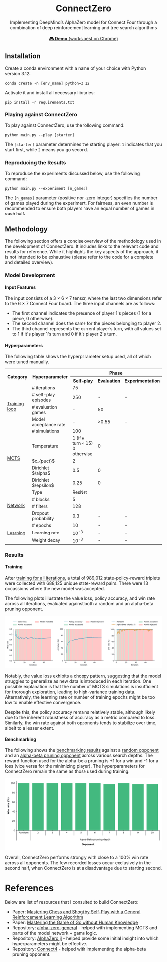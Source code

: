 <div align="center">
<h1>ConnectZero</h1>
  
Implementing DeepMind’s AlphaZero model for Connect Four through a
combination of deep reinforcement learning and tree search algorithms
\
\
[**🎮 Demo** (works best on Chrome)](https://connect-zero.onrender.com/) 

</div>

## Installation

Create a conda environment with a name of your choice with Python version 3.12:


```shell
conda create -n [env_name] python=3.12
```

Activate it and install all necessary libraries:

```shell
pip install -r requirements.txt
```

### Playing against ConnectZero

To play against ConnectZero, use the following command:
```shell
python main.py --play [starter]
```

The `[starter]` parameter determines the starting player: `1` indicates that you start first, while `2` means you go second.


### Reproducing the Results

To reproduce the experiments discussed below, use the following command:

```shell
python main.py --experiment [n_games]
```

The `[n_games]` parameter (positive non-zero integer) specifies the number of games played during the
experiment. For fairness, an even number is recommended to ensure both 
players have an equal number of games in each half.

## Methodology

The following section offers a concise overview of the methodology used 
in the development of ConnectZero. 
It includes links to the relevant code and results for reference. 
While it highlights the key aspects of the approach, 
it is not intended to be exhaustive (please refer to the 
code for a complete and detailed overview).

### Model Development

#### Input Features

The input consists of a 3 $\times$ 6 $\times$ 7 tensor, where the last 
two dimensions refer to the 6 $\times$ 7 Connect Four board.
The three input channels are as follows:
- The first channel indicates the presence of player 1's pieces (1 for a piece, 0 otherwise).
- The second channel does the same for the pieces belonging to player 2.
- The third channel represents the current player’s turn, with all values set to 1 if it's player 1's turn and 0 if it's player 2's turn.

#### Hyperparameters

The following table shows the hyperparameter setup used, all of which were 
tuned manually.

<div align="center">
<table>
    <tr>
        <th rowspan="2">Category</th>
        <th rowspan="2">Hyperparameter</th>
        <th colspan="3">Phase</th>
    </tr>
    <tr>
        <th><a href="./brain/SelfPlay.py">Self-play</a></th>
        <th><a href="./brain/Evaluator.py">Evaluation</a></th>
        <th>Experimentation</th>
    </tr>
    <tr>
        <td rowspan="4"><a href="./brain/AlphaZero.py">Training loop</a></td>
        <td># iterations</td>
        <td colspan="3">75</td>
    </tr>
    <tr>
        <td># self-play episodes</td>
        <td>250</td>
        <td>-</td>
        <td>-</td>
    </tr>
    <tr>
        <td># evaluation games</td>
        <td>-</td>
        <td colspan="2">50</td>
    </tr>
    <tr>
        <td>Model acceptance rate</td>
        <td>-</td>
        <td>>0.55</td>
        <td>-</td>
    </tr>
    <tr>
        <td rowspan="5"><a href="./brain/MCTS.py">MCTS</a></td>
        <td># simulations</td>
        <td colspan="3">100</td>
    </tr>
    <tr>
        <td>Temperature</td>
        <td>1 (if # turn < 15) <br> 0 otherwise</td>
        <td colspan="2">0</td>
    </tr>
    <tr>
        <td>$c_{puct}$</td>
        <td colspan="3">2</td>
    </tr>
    <tr>
        <td>Dirichlet $\alpha$</td>
        <td>0.5</td>
        <td colspan="2">0</td>
    </tr>
    <tr>
        <td>Dirichlet $\epsilon$</td>
        <td>0.25</td>
        <td colspan="2">0</td>
    </tr>
    <tr>
        <td rowspan="4"><a href="./models/DualResidualNetwork.py">Network</a></td>
        <td>Type</td>
        <td colspan="3">ResNet</td>
    </tr>
    <tr>
        <td># blocks</td>
        <td colspan="3">5</td>
    </tr>
    <tr>
        <td># filters</td>
        <td colspan="3">128</td>
    </tr>
    <tr>
        <td>Dropout probability</td>
        <td>0.3</td>
        <td>-</td>
        <td>-</td>
    </tr>
    <tr>
        <td rowspan="3"><a href="./models/DualResidualNetwork.py">Learning</a></td>
        <td># epochs</td>
        <td>10</td>
        <td>-</td>
        <td>-</td>
    </tr>
    <tr>
        <td>Learning rate</td>
        <td>10<sup>-3</sup></td>
        <td>-</td>
        <td>-</td>
    </tr>
    <tr>
        <td>Weight decay</td>
        <td>10<sup>-3</sup></td>
        <td>-</td>
        <td>-</td>
    </tr>
</table>
</div>

### Results

#### Training

After [training for all iterations](./logs/saved), a total of 989,012 state-policy-reward triplets were
collected with 688,125 unique state-reward pairs. There were 13 occassions where
the new model was accepted.

The following plots illustrate the value loss, policy accuracy, 
and win rate across all iterations, evaluated against both a random 
and an alpha-beta pruning opponent.

<div align="center">
<picture>
    <source media="(prefers-color-scheme: dark)" srcset="./experiment/plots/loss_accuracy_winrate_curves_dark.png">
    <img alt="" src="./experiment/plots/loss_accuracy_winrate_curves_light.png" />
</picture>
</div>

Notably, the value loss exhibits a choppy pattern, suggesting that 
the model struggles to generalize as new data is introduced in each 
iteration. One possible explanation is that the number of MCTS 
simulations is insufficient for thorough exploration, leading to 
high-variance training data. Alternatively, the learning rate or 
number of training epochs might be too low to enable effective 
convergence.

Despite this, the policy accuracy remains relatively stable, although 
likely due to the inherent robustness of accuracy as a metric compared to 
loss. Similarly, the win rate against both opponents tends to stabilize 
over time, albeit to a lesser extent.

#### Benchmarking

The following shows the [benchmarking results](./experiment/logs/saved) against a [random opponent](./strategy/RandomStrategy.py) and an 
[alpha-beta pruning opponent](./strategy/AlphaBetaPruningStrategy.py) across various search depths. The reward function used for the 
alpha-beta pruning is +1 for a win and -1 for a loss (vice versa for the minimizing player).
The hyperparameters for ConnectZero remain the same as those used during training.

<div align="center">
<picture>
    <source media="(prefers-color-scheme: dark)" srcset="./experiment/plots/benchmark_results_plot_dark.png">
    <img alt="" src="./experiment/plots/benchmark_results_plot_light.png" />
</picture>
</div>

Overall, ConnectZero performs strongly with close to a 100% win rate across 
all opponents. The few recorded losses occur exclusively in the second half, when ConnectZero is at a disadvantage due to starting second.


# References

Below are list of resources that I consulted to build ConnectZero:

- Paper: [Mastering Chess and Shogi by Self-Play with a General Reinforcement Learning Algorithm](https://arxiv.org/abs/1712.01815)
- Paper: [Mastering the Game of Go without Human Knowledge](https://discovery.ucl.ac.uk/id/eprint/10045895/1/agz_unformatted_nature.pdf)
- Repository: [alpha-zero-general](https://github.com/suragnair/alpha-zero-general/tree/master) - helped with implementing MCTS and parts of the model network + game logic.
- Repository: [AlphaZero.jl](https://jonathan-laurent.github.io/AlphaZero.jl/dev/tutorial/connect_four/) - helped provide some initial insight into which hyperparameters might be effective.
- Repository: [Connect4](https://github.com/AbdallahReda/Connect4/blob/master/minimaxAlphaBeta.py) - helped with implementing the alpha-beta pruning opponent.